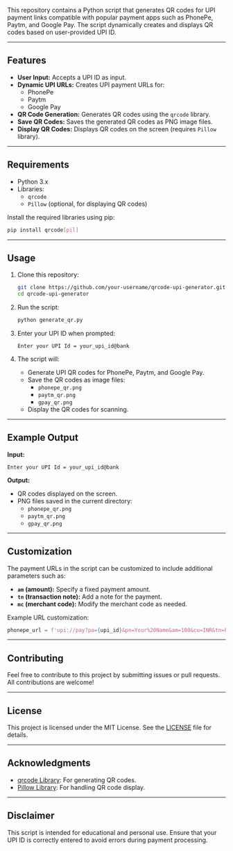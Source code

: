 

This repository contains a Python script that generates QR codes for UPI payment links compatible with popular payment apps such as PhonePe, Paytm, and Google Pay. The script dynamically creates and displays QR codes based on user-provided UPI ID.

---

## Features

- **User Input:** Accepts a UPI ID as input.
- **Dynamic UPI URLs:** Creates UPI payment URLs for:
  - PhonePe
  - Paytm
  - Google Pay
- **QR Code Generation:** Generates QR codes using the `qrcode` library.
- **Save QR Codes:** Saves the generated QR codes as PNG image files.
- **Display QR Codes:** Displays QR codes on the screen (requires `Pillow` library).

---

## Requirements

- Python 3.x
- Libraries:
  - `qrcode`
  - `Pillow` (optional, for displaying QR codes)

Install the required libraries using pip:
```bash
pip install qrcode[pil]
```

---

## Usage

1. Clone this repository:
   ```bash
   git clone https://github.com/your-username/qrcode-upi-generator.git
   cd qrcode-upi-generator
   ```

2. Run the script:
   ```bash
   python generate_qr.py
   ```

3. Enter your UPI ID when prompted:
   ```
   Enter your UPI Id = your_upi_id@bank
   ```

4. The script will:
   - Generate UPI QR codes for PhonePe, Paytm, and Google Pay.
   - Save the QR codes as image files:
     - `phonepe_qr.png`
     - `paytm_qr.png`
     - `gpay_qr.png`
   - Display the QR codes for scanning.

---

## Example Output

**Input:**
```
Enter your UPI Id = your_upi_id@bank
```

**Output:**
- QR codes displayed on the screen.
- PNG files saved in the current directory:
  - `phonepe_qr.png`
  - `paytm_qr.png`
  - `gpay_qr.png`

---

## Customization

The payment URLs in the script can be customized to include additional parameters such as:
- **`am` (amount):** Specify a fixed payment amount.
- **`tn` (transaction note):** Add a note for the payment.
- **`mc` (merchant code):** Modify the merchant code as needed.

Example URL customization:
```python
phonepe_url = f'upi://pay?pa={upi_id}&pn=Your%20Name&am=100&cu=INR&tn=Payment%20Note'
```

---

## Contributing

Feel free to contribute to this project by submitting issues or pull requests. All contributions are welcome!

---

## License

This project is licensed under the MIT License. See the [LICENSE](LICENSE) file for details.

---

## Acknowledgments

- [qrcode Library](https://pypi.org/project/qrcode/): For generating QR codes.
- [Pillow Library](https://pillow.readthedocs.io/): For handling QR code display.

---

## Disclaimer

This script is intended for educational and personal use. Ensure that your UPI ID is correctly entered to avoid errors during payment processing.

